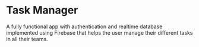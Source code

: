 # Task Manager

A fully functional app with authentication and realtime database implemented using Firebase that helps the user manage their different tasks in all their teams.
